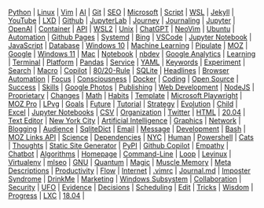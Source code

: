 
[Python](/python/) | [Linux](/linux/) | [Vim](/vim/) | [AI](/ai/) | 
[Git](/git/) | [SEO](/seo/) | [Microsoft](/microsoft/) | [Script](/script/) | 
[WSL](/wsl/) | [Jekyll](/jekyll/) | [YouTube](/youtube/) | [LXD](/lxd/) | 
[Github](/github/) | [JupyterLab](/jupyterlab/) | [Journey](/journey/) | [Journaling](/journaling/) | 
[Jupyter](/jupyter/) | [OpenAI](/openai/) | [Container](/container/) | [API](/api/) | 
[WSL2](/wsl2/) | [Unix](/unix/) | [ChatGPT](/chatgpt/) | [NeoVim](/neovim/) | 
[Ubuntu](/ubuntu/) | [Automation](/automation/) | [Github Pages](/github-pages/) | [Systemd](/systemd/) | 
[Bing](/bing/) | [VSCode](/vscode/) | [Jupyter Notebook](/jupyter-notebook/) | [JavaScript](/javascript/) | 
[Database](/database/) | [Windows 10](/windows-10/) | [Machine Learning](/machine-learning/) | [Pipulate](/pipulate/) | 
[MOZ](/moz/) | [Google](/google/) | [Windows 11](/windows-11/) | [Mac](/mac/) | 
[Notebook](/notebook/) | [nbdev](/nbdev/) | [Google Analytics](/google-analytics/) | [Learning](/learning/) | 
[Terminal](/terminal/) | [Platform](/platform/) | [Pandas](/panda/) | [Service](/service/) | 
[YAML](/yaml/) | [Keywords](/keywords/) | [Experiment](/experiment/) | [Search](/search/) | 
[Macro](/macro/) | [Copilot](/copilot/) | [80/20-Rule](/80-20-rule/) | [SQLite](/sqlite/) | 
[Headlines](/headline/) | [Browser Automation](/browser-automation/) | [Focus](/focus/) | [Consciousness](/consciousness/) | 
[Docker](/docker/) | [Coding](/coding/) | [Open Source](/open-source/) | [Success](/success/) | 
[Skills](/skill/) | [Google Photos](/google-photos/) | [Publishing](/publishing/) | [Web Development](/web-development/) | 
[NodeJS](/nodejs/) | [Proprietary](/proprietary/) | [Changes](/change/) | [Math](/math/) | 
[Habits](/habit/) | [Template](/template/) | [Microsoft Playwright](/microsoft-playwright/) | [MOZ Pro](/moz-pro/) | 
[LPvg](/lpvg/) | [Goals](/goal/) | [Future](/future/) | [Tutorial](/tutorial/) | 
[Strategy](/strategy/) | [Evolution](/evolution/) | [Child](/child/) | [Excel](/excel/) | 
[Jupyter Notebooks](/jupyter-notebooks/) | [CSV](/csv/) | [Organization](/organization/) | [Twitter](/twitter/) | 
[HTML](/html/) | [20.04](/20-04/) | [Text Editor](/text-editor/) | [New York City](/new-york-city/) | 
[Artificial Intelligence](/artificial-intelligence/) | [Graphics](/graphic/) | [Network](/network/) | [Blogging](/blogging/) | 
[Audience](/audience/) | [SqliteDict](/sqlitedict/) | [Email](/email/) | [Message](/message/) | 
[Development](/development/) | [Bash](/bash/) | [MOZ Links API](/moz-links-api/) | [Science](/science/) | 
[Dependencies](/dependency/) | [NYC](/nyc/) | [Human](/human/) | [Powershell](/powershell/) | 
[Cats](/cat/) | [Thoughts](/thought/) | [Static Site Generator](/static-site-generator/) | [PyPI](/pypi/) | 
[Github Copilot](/github-copilot/) | [Empathy](/empathy/) | [Chatbot](/chatbot/) | [Algorithms](/algorithm/) | 
[Homepage](/homepage/) | [Command-Line](/command-line/) | [Loop](/loop/) | [Levinux](/levinux/) | 
[Virtualenv](/virtualenv/) | [mlseo](/mlseo/) | [GNU](/gnu/) | [Quantum](/quantum/) | 
[Magic](/magic/) | [Muscle Memory](/muscle-memory/) | [Meta Descriptions](/meta-descriptions/) | [Productivity](/productivity/) | 
[Flow](/flow/) | [Internet](/internet/) | [.vimrc](/vimrc/) | [Journal.md](/journal-md/) | 
[Imposter Syndrome](/imposter-syndrome/) | [DrinkMe](/drinkme/) | [Marketing](/marketing/) | [Windows Subsystem](/windows-subsystem/) | 
[Collaboration](/collaboration/) | [Security](/security/) | [UFO](/ufo/) | [Evidence](/evidence/) | 
[Decisions](/decision/) | [Scheduling](/scheduling/) | [Edit](/edit/) | [Tricks](/trick/) | 
[Wisdom](/wisdom/) | [Progress](/progress/) | [LXC](/lxc/) | [18.04](/18-04/) | 